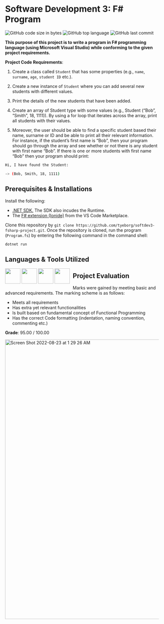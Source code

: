 # Software Development 3: F# Program

![GitHub code size in bytes](https://img.shields.io/github/languages/code-size/tyeborg/softdev3-fsharp-project)
![GitHub top language](https://img.shields.io/github/languages/top/tyeborg/softdev3-fsharp-project)
![GitHub last commit](https://img.shields.io/github/last-commit/tyeborg/softdev3-fsharp-project)

**This purpose of this project is to write a program in F# programming language (using Microsoft Visual Studio) while conforming to the given project requirements.**

**Project Code Requirements**:
1. Create a class called `Student` that has some properties (e.g., `name`, `surname`, `age`, `student ID` etc.). 
2. Create a new instance of `Student` where you can add several new students with different values. 
3. Print the details of the new students that have been added.

4. Create an array of Student type with some values (e.g., Student (“Bob”, “Smith”, 18, 1111)). By using a for loop that iterates across the array, print all students with their values.

5. Moreover, the user should be able to find a specific student based their name, surname or ID and be able to print all their relevant information. 
For instance, if the student’s first name is “Bob”, then your program should go through the array and see whether or not there is any student with first name “Bob”. If there is one or more students with first name “Bob” then your program should print:

```bash
Hi, I have found the Student:

-> (Bob, Smith, 18, 1111)
```

## Prerequisites & Installations
Install the following:
* [.NET SDK.](https://dotnet.microsoft.com/en-us/download) The SDK also incudes the Runtime.
* The [F# extension (Ionide)](https://marketplace.visualstudio.com/items?itemName=Ionide.Ionide-fsharp) from the VS Code Marketplace.

Clone this repository by `git clone https://github.com/tyeborg/softdev3-fsharp-project.git`. Once the repository is cloned, run the program (`Program.fs`) by entering the following command in the command shell:

```bash
dotnet run
```

## Languages & Tools Utilized

<div style="float:left;margin:0 10px 10px 0" markdown="1">
     <img src="https://cdn.jsdelivr.net/gh/devicons/devicon/icons/fsharp/fsharp-original.svg" height="50" width="50"/>
     <img src="https://cdn.jsdelivr.net/gh/devicons/devicon/icons/vscode/vscode-original.svg" height="50" width="50"/>
     <img src="https://cdn.jsdelivr.net/gh/devicons/devicon/icons/dotnetcore/dotnetcore-original.svg" height="50" width="50"/>
     <img src="https://user-images.githubusercontent.com/96035297/186058590-577fb578-5fa9-4f59-a0e3-30cf2aaddb66.png" height="50" width="50"/>
</div>

## Project Evaluation
Marks were gained by meeting basic and advanced requirements. The marking scheme is as follows:
* Meets all requirements
* Has extra yet relevant functionalities
* Is built based on fundamental concept of Functional Programming
* Has the correct Code formatting (indentation, naming convention, commenting etc.)

**Grade**: 95.00 / 100.00

<img width="917" alt="Screen Shot 2022-08-23 at 1 29 26 AM" src="https://user-images.githubusercontent.com/96035297/186047611-925588f2-6418-4bab-9803-01c7346ad473.png">
